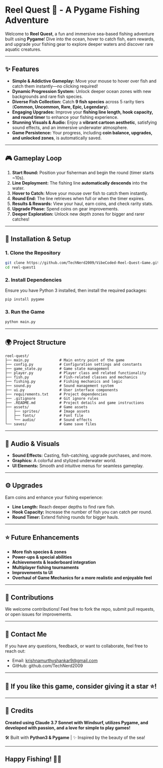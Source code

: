 # Reel Quest 🎣 - A Pygame Fishing Adventure

Welcome to **Reel Quest**, a fun and immersive sea-based fishing adventure built using **Pygame**! Dive into the ocean, hover to catch fish, earn rewards, and upgrade your fishing gear to explore deeper waters and discover rare aquatic creatures.

---

## ✨ Features

- **Simple & Addictive Gameplay:** Move your mouse to hover over fish and catch them instantly—no clicking required!
- **Dynamic Progression System:** Unlock deeper ocean zones with new backgrounds and rare fish species.
- **Diverse Fish Collection:** Catch **9 fish species** across 5 rarity tiers (**Common, Uncommon, Rare, Epic, Legendary**).
- **Engaging Upgrades:** Improve your **fishing line length, hook capacity, and round timer** to enhance your fishing experience.
- **Stunning Visuals & Audio:** Enjoy a **vibrant cartoon aesthetic**, satisfying sound effects, and an immersive underwater atmosphere.
- **Game Persistence:** Your progress, including **coin balance, upgrades, and unlocked zones**, is automatically saved.

---

## 🎮 Gameplay Loop

1. **Start Round:** Position your fisherman and begin the round (timer starts \~10s).
2. **Line Deployment:** The fishing line **automatically descends** into the water.
3. **Hover to Catch:** Move your mouse over fish to catch them instantly.
4. **Round End:** The line retrieves when full or when the timer expires.
5. **Results & Rewards:** View your haul, earn coins, and check rarity stats.
6. **Upgrade Phase:** Spend coins on gear improvements.
7. **Deeper Exploration:** Unlock new depth zones for bigger and rarer catches!

---

## 🔧 Installation & Setup

### 1. Clone the Repository

```sh
git clone https://github.com/TechNerd2009/VibeCoded-Reel-Quest-Game.git
cd reel-quest1
```

### 2. Install Dependencies

Ensure you have Python 3 installed, then install the required packages:

```sh
pip install pygame
```

### 3. Run the Game

```sh
python main.py
```

---

## 🌍 Project Structure

```
reel-quest/
├── main.py              # Main entry point of the game
├── config.py            # Configuration settings and constants
├── game_state.py        # Game state management
├── player.py            # Player class and related functionality
├── fish.py              # Fish-related classes and mechanics
├── fishing.py           # Fishing mechanics and logic
├── sound.py             # Sound management system
├── ui.py                # User interface components
├── requirements.txt     # Project dependencies
├── .gitignore           # Git ignore rules
├── .README.md           # Project details and game instructions
├── assets/              # Game assets
│   ├── sprites/         # Image assets
│   ├── fonts/           # Font file
│   └── audio/           # Sound effects
└── saves/               # Game save files
```

---

## 🎵 Audio & Visuals

- **Sound Effects:** Casting, fish-catching, upgrade purchases, and more.
- **Graphics:** A colorful and stylized underwater world.
- **UI Elements:** Smooth and intuitive menus for seamless gameplay.

---

## ⚙️ Upgrades

Earn coins and enhance your fishing experience:

- **Line Length:** Reach deeper depths to find rare fish.
- **Hook Capacity:** Increase the number of fish you can catch per round.
- **Round Timer:** Extend fishing rounds for bigger hauls.

---

## ⭐ Future Enhancements

- **More fish species & zones**
- **Power-ups & special abilities**
- **Achievements & leaderboard integration**
- **Multiplayer fishing tournaments**
- **Improvements to UI**
- **Overhaul of Game Mechanics for a more realistic and enjoyable feel**

---

## 💎 Contributions

We welcome contributions! Feel free to fork the repo, submit pull requests, or open issues for improvements.

---

## 📩 Contact Me

If you have any questions, feedback, or want to collaborate, feel free to reach out:
- Email: krishnamurthyshankar9@gmail.com
- GitHub: github.com/TechNerd2009

---

## 🎉 If you like this game, consider giving it a star ⭐!

---

## 🌟 Credits

**Created using Claude 3.7 Sonnet with Windsurf, utilizes Pygame, and developed with passion, and a love for simple to play games!**

🛠 Built with **Python3 & Pygame**  |  ✨ Inspired by the beauty of the sea!

---

## Happy Fishing! 🎣🌊
